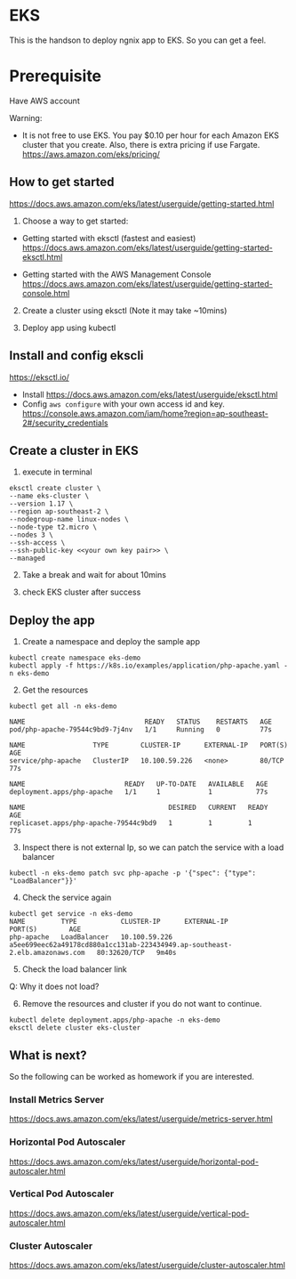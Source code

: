 # EKS
This is the handson to deploy ngnix app to EKS. So you can get a feel.

# Prerequisite
Have AWS account

Warning:
- It is not free to use EKS. You pay $0.10 per hour for each Amazon EKS cluster that you create. Also, there is extra pricing if use Fargate.
  https://aws.amazon.com/eks/pricing/

## How to get started

https://docs.aws.amazon.com/eks/latest/userguide/getting-started.html

1. Choose a way to get started:
- Getting started with eksctl (fastest and easiest)
  https://docs.aws.amazon.com/eks/latest/userguide/getting-started-eksctl.html 
  
- Getting started with the AWS Management Console
  https://docs.aws.amazon.com/eks/latest/userguide/getting-started-console.html 

2. Create a cluster using eksctl (Note it may take ~10mins)

3. Deploy app using kubectl

## Install and config ekscli
https://eksctl.io/

- Install https://docs.aws.amazon.com/eks/latest/userguide/eksctl.html
- Config `aws configure` with your own access id and key.
  https://console.aws.amazon.com/iam/home?region=ap-southeast-2#/security_credentials 

## Create a cluster in EKS

1. execute in terminal
```
eksctl create cluster \
--name eks-cluster \
--version 1.17 \
--region ap-southeast-2 \
--nodegroup-name linux-nodes \
--node-type t2.micro \
--nodes 3 \
--ssh-access \
--ssh-public-key <<your own key pair>> \
--managed
```

2. Take a break and wait for about 10mins

3. check EKS cluster after success

## Deploy the app

1. Create a namespace and deploy the sample app
```
kubectl create namespace eks-demo
kubectl apply -f https://k8s.io/examples/application/php-apache.yaml -n eks-demo
```

2. Get the resources
```
kubectl get all -n eks-demo

NAME                              READY   STATUS    RESTARTS   AGE
pod/php-apache-79544c9bd9-7j4nv   1/1     Running   0          77s

NAME                 TYPE        CLUSTER-IP      EXTERNAL-IP   PORT(S)   AGE
service/php-apache   ClusterIP   10.100.59.226   <none>        80/TCP    77s

NAME                         READY   UP-TO-DATE   AVAILABLE   AGE
deployment.apps/php-apache   1/1     1            1           77s

NAME                                    DESIRED   CURRENT   READY   AGE
replicaset.apps/php-apache-79544c9bd9   1         1         1       77s
```

3. Inspect there is not external Ip, so we can patch the service with a load balancer

```
kubectl -n eks-demo patch svc php-apache -p '{"spec": {"type": "LoadBalancer"}}'
```

4. Check the service again

```
kubectl get service -n eks-demo
NAME         TYPE           CLUSTER-IP      EXTERNAL-IP                                                                   PORT(S)        AGE
php-apache   LoadBalancer   10.100.59.226   a5ee699eec62a49178cd880a1cc131ab-223434949.ap-southeast-2.elb.amazonaws.com   80:32620/TCP   9m40s
```

5. Check the load balancer link

Q: Why it does not load?

6. Remove the resources and cluster if you do not want to continue.

```
kubectl delete deployment.apps/php-apache -n eks-demo
eksctl delete cluster eks-cluster
```

## What is next?
So the following can be worked as homework if you are interested.

### Install Metrics Server
https://docs.aws.amazon.com/eks/latest/userguide/metrics-server.html 

### Horizontal Pod Autoscaler 
https://docs.aws.amazon.com/eks/latest/userguide/horizontal-pod-autoscaler.html 

### Vertical Pod Autoscaler
https://docs.aws.amazon.com/eks/latest/userguide/vertical-pod-autoscaler.html 

### Cluster Autoscaler
https://docs.aws.amazon.com/eks/latest/userguide/cluster-autoscaler.html
